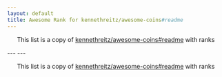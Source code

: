 ```yaml
---
layout: default
title: Awesome Rank for kennethreitz/awesome-coins#readme
---
```


<p align="center">
	This list is a copy of <a href="https://github.com/kennethreitz/awesome-coins#readme">kennethreitz/awesome-coins#readme</a> with ranks
</p>
---
---
<p align="center">
	This list is a copy of <a href="https://github.com/kennethreitz/awesome-coins#readme">kennethreitz/awesome-coins#readme</a> with ranks
</p>

